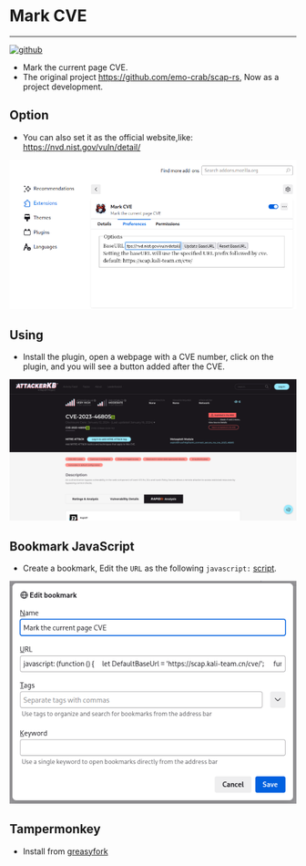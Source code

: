 # Mark CVE
---
[![github]](https://github.com/emo-crab/scap-rs/tree/main/extensions)

[github]: https://img.shields.io/badge/github-8da0cb?style=for-the-badge&labelColor=555555&logo=github

- Mark the current page CVE.
- The original project https://github.com/emo-crab/scap-rs, Now as a project development.

## Option

- You can also set it as the official website,like: https://nvd.nist.gov/vuln/detail/

![](docs/option.png)

## Using

- Install the plugin, open a webpage with a CVE number, click on the plugin, and you will see a button added after the CVE.

![](docs/AttackerKB.png)

## Bookmark JavaScript
- Create a bookmark, Edit the `URL` as the following `javascript:` [script](content-script.js).

![](docs/bookmark.png)

## Tampermonkey

- Install from [greasyfork](https://greasyfork.org/zh-CN/scripts/488293-mark-cve)